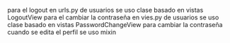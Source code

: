 para el logout en urls.py de usuarios se uso clase basado en vistas LogoutView
para el cambiar la contraseña en vies.py de usuarios se uso clase basado en vistas PasswordChangeView
para cambiar la contraseña cuando se edita el perfil se uso mixin